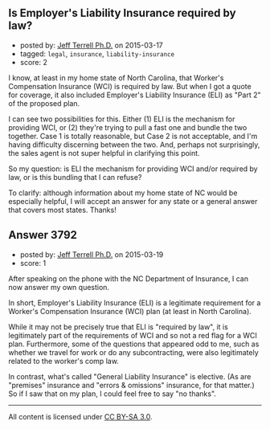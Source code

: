 ## Is Employer's Liability Insurance required by law?

- posted by: [Jeff Terrell Ph.D.](https://stackexchange.com/users/69562/jeff-terrell-ph-d) on 2015-03-17
- tagged: `legal`, `insurance`, `liability-insurance`
- score: 2

I know, at least in my home state of North Carolina, that Worker's Compensation Insurance (WCI) is required by law. But when I got a quote for coverage, it also included Employer's Liability Insurance (ELI) as "Part 2" of the proposed plan.

I can see two possibilities for this. Either (1) ELI is the mechanism for providing WCI, or (2) they're trying to pull a fast one and bundle the two together. Case 1 is totally reasonable, but Case 2 is not acceptable, and I'm having difficulty discerning between the two. And, perhaps not surprisingly, the sales agent is not super helpful in clarifying this point.

So my question: is ELI the mechanism for providing WCI and/or required by law, or is this bundling that I can refuse?

To clarify: although information about my home state of NC would be especially helpful, I will accept an answer for any state or a general answer that covers most states. Thanks!


## Answer 3792

- posted by: [Jeff Terrell Ph.D.](https://stackexchange.com/users/69562/jeff-terrell-ph-d) on 2015-03-19
- score: 1

After speaking on the phone with the NC Department of Insurance, I can now answer my own question.

In short, Employer's Liability Insurance (ELI) is a legitimate requirement for a Worker's Compensation Insurance (WCI) plan (at least in North Carolina).

While it may not be precisely true that ELI is "required by law", it is legitimately part of the requirements of WCI and so not a red flag for a WCI plan. Furthermore, some of the questions that appeared odd to me, such as whether we travel for work or do any subcontracting, were also legitimately related to the worker's comp law.

In contrast, what's called "General Liability Insurance" is elective. (As are "premises" insurance and "errors & omissions" insurance, for that matter.) So if I saw that on my plan, I could feel free to say "no thanks".



---

All content is licensed under [CC BY-SA 3.0](https://creativecommons.org/licenses/by-sa/3.0/).
